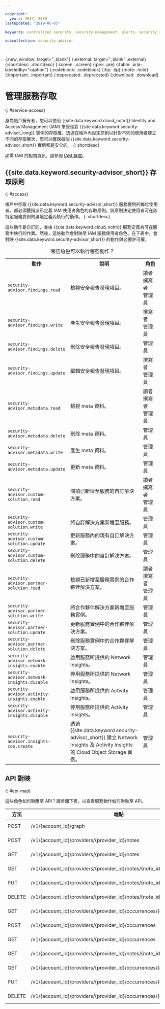 ```yaml
---

copyright:
  years: 2017, 2019
lastupdated: "2019-06-05"

keywords: centralized security, security management, alerts, security risk, insights, threat detection

subcollection: security-advisor

---
```


{:new_window: target="_blank"}
{:external: target="_blank" .external}
{:shortdesc: .shortdesc}
{:screen: .screen}
{:pre: .pre}
{:table: .aria-labeledby="caption"}
{:codeblock: .codeblock}
{:tip: .tip}
{:note: .note}
{:important: .important}
{:deprecated: .deprecated}
{:download: .download}



# 管理服務存取
{: #service-access}

身為帳戶擁有者，您可以使用 {{site.data.keyword.cloud_notm}} Identity and Access Management (IAM) 來管理對 {{site.data.keyword.security-advisor_long}} 實例的存取權。透過在帳戶內設定原則以針對不同的使用者建立不同的存取層次，您可以確保每個 {{site.data.keyword.security-advisor_short}} 實例都是安全的。
{: shortdesc}

如需 IAM 的相關資訊，請參閱 [IAM 存取](/docs/iam?topic=iam-userroles)。

## {{site.data.keyword.security-advisor_short}} 存取原則
{: #access}

帳戶中存取 {{site.data.keyword.security-advisor_short}} 服務實例的每位使用者，都必須獲指派已定義 IAM 使用者角色的存取原則。該原則決定使用者可在該特定服務實例的環境定義內執行的動作。
{: shortdesc}

這些動作是自訂的，並由 {{site.data.keyword.cloud_notm}} 服務定義為可在服務中執行的作業。然後，這些動作會對映至 IAM 服務使用者角色。在下表中，會對映 {{site.data.keyword.security-advisor_short}} 的動作與必要許可權。

<table><caption>哪些角色可以執行哪些動作？</caption>
  <col width="40%">
  <col width="40%">
  <col width="20%">
  <tr>
    <th>動作</th>
    <th>說明</th>
    <th>角色</th>
  </tr>
  <tr>
    <td><code>security-advisor.findings.read</code></td>
    <td>檢視安全報告發現項目。</td>
    <td>讀者</br>撰寫者</br>管理員</td>
  </tr>
  <tr>
    <td><code>security-advisor.findings.write</code></td>
    <td>產生安全報告發現項目。</td>
    <td>撰寫者</br>管理員</td>
  </tr>
  <tr>
    <td><code>security-advisor.findings.delete</code></td>
    <td>刪除安全報告發現項目。</td>
    <td>管理員</td>
  </tr>
  <tr>
    <td><code>security-advisor.findings.update</code></td>
    <td>編輯安全報告發現項目。</td>
    <td>撰寫者</br>管理員</td>
  </tr>
  <tr>
    <td><code>security-advisor.metadata.read</code></td>
    <td>檢視 meta 資料。</td>
    <td>讀者</br>撰寫者</br>管理員</td>
  </tr>
  <tr>
    <td><code>security-advisor.metadata.delete</code></td>
    <td>刪除 meta 資料。</td>
    <td>管理員</td>
  </tr>
  <tr>
    <td><code>security-advisor.metadata.write</code></td>
    <td>產生 meta 資料。</td>
    <td>管理員</td>
  </tr>
  <tr>
    <td><code>security-advisor.metadata.update</code></td>
    <td>更新 meta 資料。</td>
    <td>管理員</td>
  </tr>
  <tr>
    <td><code>security-advisor.custom-solution.read</code></td>
    <td>閱讀已新增至服務的自訂解決方案。</td>
    <td>讀者</br>撰寫者</br>管理員</td>
  </tr>
  <tr>
    <td><code>security-advisor.custom-solution.write</code></td>
    <td>將自訂解決方案新增至服務。</td>
    <td>管理員</td>
  </tr>
  <tr>
    <td><code>security-advisor.custom-solution.update</code></td>
    <td>更新服務內的現有自訂解決方案。</td>
    <td>管理員</td>
  </tr>
  <tr>
    <td><code>security-advisor.custom-solution.delete</code></td>
    <td>刪除服務中的自訂解決方案。</td>
    <td>管理員</td>
  </tr>
  <tr>
    <td><code>security-advisor.partner-solution.read</code></td>
    <td>檢視已新增至服務實例的合作夥伴解決方案。</td>
    <td>讀者</br>撰寫者</br>管理員</td>
  </tr>
  <tr>
    <td><code>security-advisor.partner-solution.write</code></td>
    <td>將合作夥伴解決方案新增至服務實例。</td>
    <td>管理員</td>
  </tr>
  <tr>
    <td><code>security-advisor.partner-solution.update</code></td>
    <td>更新服務實例中的合作夥伴解決方案。</td>
    <td>管理員</td>
  </tr>
  <tr>
    <td><code>security-advisor.partner-solution.delete</code></td>
    <td>刪除服務實例中的合作夥伴解決方案。</td>
    <td>管理員</td>
  </tr>
  <tr>
    <td><code>security-advisor.network-insights.enable</code></td>
    <td>啟用服務所提供的 Network Insights。</td>
    <td>管理員</td>
  </tr>
  <tr>
    <td><code>security-advisor.network-insights.disable</code></td>
    <td>停用服務所提供的 Network Insights。</td>
    <td>管理員</td>
  </tr>
  <tr>
    <td><code>security-advisor.activity-insights.enable</code></td>
    <td>啟用服務所提供的 Activity Insights。</td>
    <td>管理員</td>
  </tr>
  <tr>
    <td><code>security-advisor.activity-insights.disable</code></td>
    <td>停用服務所提供的 Activity Insights。</td>
    <td>管理員</td>
  </tr>
  <tr>
    <td><code>security-advisor.insights-cos.create</code></td>
    <td>透過 {{site.data.keyword.security-advisor_short}} 建立 Network  Insights 及 Activity Insights 的 Cloud Object Storage 實例。</td>
    <td>管理員</td>
  </tr>
</table>

## API 對映
{: #api-map}

這些角色如何對應至 API？請參閱下表，以查看服務動作如何對映至 API。


| 方法   | 端點                                                                      |  服務動作                        |
|--------|---------------------------------------------------------------------------|----------------------------------|
| POST   | /v1/{account_id}/graph                                                    | security-advisor.findings.read   |
| POST   | /v1/{account_id}/providers/{provider_id}/notes                            | security-advisor.metadata.write  |
| GET    | /v1/{account_id}/providers/{provider_id}/notes                            | security-advisor.metadata.read   |
| GET    | /v1/{account_id}/providers/{provider_id}/notes/{note_id}                  | security-advisor.metadata.read   |
| PUT    | /v1/{account_id}/providers/{provider_id}/notes/{note_id}                  | security-advisor.metadata.update |
| DELETE | /v1/{account_id}/providers/{provider_id}/notes/{note_id}                  | security-advisor.metadata.delete |
| GET    | /v1/{account_id}/providers/{provider_id}/occurrences/{occurrence_id}/note | security-advisor.findings.read   |
| POST   | /v1/{account_id}/providers/{provider_id}/occurrences                      | security-advisor.findings.write  |
| GET    | /v1/{account_id}/providers/{provider_id}/occurrences                      | security-advisor.findings.read   |
| GET    | /v1/{account_id}/providers/{provider_id}/notes/{note_id}/occurrences      | security-advisor.findings.read   |
| GET    | /v1/{account_id}/providers/{provider_id}/occurrences/{occurrence_id}      | security-advisor.findings.read   |
| PUT    | /v1/{account_id}/providers/{provider_id}/occurrences/{occurrence_id}      | security-advisor.findings.update |
| DELETE | /v1/{account_id}/providers/{provider_id}/occurrences/{occurrence_id}      | security-advisor.findings.delete |
